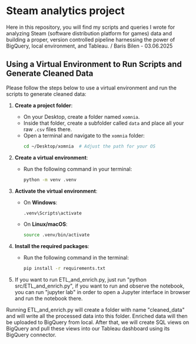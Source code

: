 # Steam analytics project

Here in this repository, you will find my scripts and queries I wrote for analyzing Steam (software distribution platform for games) data and building a proper, version controlled pipeline harnessing the power of BigQuery, local environment, and Tableau.
/ Baris Bilen - 03.06.2025

## Using a Virtual Environment to Run Scripts and Generate Cleaned Data

Please follow the steps below to use a virtual environment and run the scripts to generate cleaned data:

1. **Create a project folder**:
   - On your Desktop, create a folder named `xomnia`.
   - Inside that folder, create a subfolder called `data` and place all your raw `.csv` files there.
   - Open a terminal and navigate to the `xomnia` folder:
     ```bash
     cd ~/Desktop/xomnia  # Adjust the path for your OS
     ```

2. **Create a virtual environment**:
   - Run the following command in your terminal:
     ```bash
     python -m venv .venv
     ```

3. **Activate the virtual environment**:
   - On **Windows**:
     ```bash
     .venv\Scripts\activate
     ```
   - On **Linux/macOS**:
     ```bash
     source .venv/bin/activate
     ```

4. **Install the required packages**:
   - Run the following command in the terminal:
     ```bash
     pip install -r requirements.txt
     ```

5. If you want to run ETL_and_enrich.py, just run "python src/ETL_and_enrich.py", if you want to run and observe the notebook, you can run "jupyter lab" in order to open a Jupyter interface in browser and run the notebook there.

Running ETL_and_enrich.py will create a folder with name "cleaned_data" and will write all the processed data into this folder. Enriched data will then be uploaded to BigQuery from local. After that, we will create SQL views on BigQuery and pull these views into our Tableau dashboard using its BigQuery connector.

